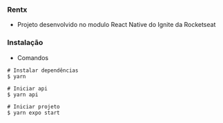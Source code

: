 ### Rentx

- Projeto desenvolvido no modulo React Native do Ignite da Rocketseat

### Instalação

- Comandos

```shell
# Instalar dependências
$ yarn

# Iniciar api
$ yarn api

# Iniciar projeto
$ yarn expo start
```
